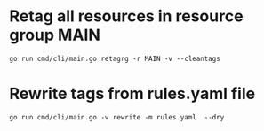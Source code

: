 # Retag all resources in resource group MAIN

```
go run cmd/cli/main.go retagrg -r MAIN -v --cleantags
```

# Rewrite tags from rules.yaml file

```
go run cmd/cli/main.go -v rewrite -m rules.yaml  --dry
```